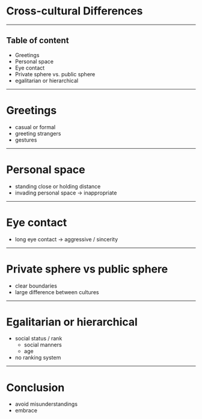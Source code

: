 # Cross-cultural Differences
---
## Table of content
- Greetings
- Personal space
- Eye contact
- Private sphere vs. public sphere
- egalitarian or hierarchical
---
# Greetings
- casual or formal
- greeting strangers
- gestures
---
# Personal space
- standing close or holding distance
- invading personal space -> inappropriate
---
# Eye contact
- long eye contact -> aggressive / sincerity
---
# Private sphere vs public sphere
- clear boundaries
- large difference between cultures
---
# Egalitarian or hierarchical
- social status / rank 
	- social manners
	- age
- no ranking system
---
# Conclusion
- avoid misunderstandings
- embrace